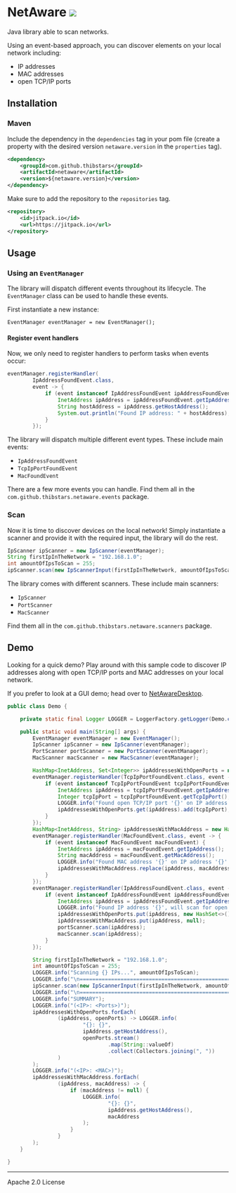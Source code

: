 # NetAware [![](https://jitpack.io/v/Thibstars/netaware.svg)](https://jitpack.io/#Thibstars/netaware)
Java library able to scan networks.

Using an event-based approach, you can discover elements on your local network including:
- IP addresses
- MAC addresses
- open TCP/IP ports

## Installation
### Maven

Include the dependency in the `dependencies` tag in your pom file (create a property with the desired version `netaware.version` in the `properties` tag).

````xml
<dependency>
    <groupId>com.github.thibstars</groupId>
    <artifactId>netaware</artifactId>
    <version>${netaware.version}</version>
</dependency>
````

Make sure to add the repository to the `repositories` tag.
````xml
<repository>
    <id>jitpack.io</id>
    <url>https://jitpack.io</url>
</repository>
````

## Usage
### Using an `EventManager`
The library will dispatch different events throughout its lifecycle.
The `EventManager` class can be used to handle these events.

First instantiate a new instance:

`EventManager eventManager = new EventManager();`

#### Register event handlers
Now, we only need to register handlers to perform tasks when events occur:

````java
eventManager.registerHandler(
        IpAddressFoundEvent.class,
        event -> {
            if (event instanceof IpAddressFoundEvent ipAddressFoundEvent) {
                InetAddress ipAddress = ipAddressFoundEvent.getIpAddress();
                String hostAddress = ipAddress.getHostAddress();
                System.out.println("Found IP address: " + hostAddress);
            }
        });
````

The library will dispatch multiple different event types.
These include main events:
- `IpAddressFoundEvent`
- `TcpIpPortFoundEvent`
- `MacFoundEvent`

There are a few more events you can handle.
Find them all in the `com.github.thibstars.netaware.events` package.

### Scan
Now it is time to discover devices on the local network!
Simply instantiate a scanner and provide it with the required input, the library will do the rest.

````java
IpScanner ipScanner = new IpScanner(eventManager);
String firstIpInTheNetwork = "192.168.1.0";
int amountOfIpsToScan = 255;
ipScanner.scan(new IpScannerInput(firstIpInTheNetwork, amountOfIpsToScan));
````

The library comes with different scanners.
These include main scanners:
- `IpScanner`
- `PortScanner`
- `MacScanner`

Find them all in the `com.github.thibstars.netaware.scanners` package.

## Demo
Looking for a quick demo? Play around with this sample code to discover IP addresses along with open TCP/IP ports and MAC addresses on your local network.

If you prefer to look at a GUI demo; head over to [NetAwareDesktop](https://github.com/Thibstars/NetAwareDesktop).

````java
public class Demo {

    private static final Logger LOGGER = LoggerFactory.getLogger(Demo.class);

    public static void main(String[] args) {
        EventManager eventManager = new EventManager();
        IpScanner ipScanner = new IpScanner(eventManager);
        PortScanner portScanner = new PortScanner(eventManager);
        MacScanner macScanner = new MacScanner(eventManager);

        HashMap<InetAddress, Set<Integer>> ipAddressesWithOpenPorts = new HashMap<>();
        eventManager.registerHandler(TcpIpPortFoundEvent.class, event -> {
            if (event instanceof TcpIpPortFoundEvent tcpIpPortFoundEvent) {
                InetAddress ipAddress = tcpIpPortFoundEvent.getIpAddress();
                Integer tcpIpPort = tcpIpPortFoundEvent.getTcpIpPort();
                LOGGER.info("Found open TCP/IP port '{}' on IP address '{}'.", tcpIpPort, ipAddress.getHostAddress());
                ipAddressesWithOpenPorts.get(ipAddress).add(tcpIpPort);
            }
        });
        HashMap<InetAddress, String> ipAddressesWithMacAddress = new HashMap<>();
        eventManager.registerHandler(MacFoundEvent.class, event -> {
            if (event instanceof MacFoundEvent macFoundEvent) {
                InetAddress ipAddress = macFoundEvent.getIpAddress();
                String macAddress = macFoundEvent.getMacAddress();
                LOGGER.info("Found MAC address '{}' on IP address '{}'.", macAddress, ipAddress.getHostAddress());
                ipAddressesWithMacAddress.replace(ipAddress, macAddress);
            }
        });
        eventManager.registerHandler(IpAddressFoundEvent.class, event -> {
            if (event instanceof IpAddressFoundEvent ipAddressFoundEvent) {
                InetAddress ipAddress = ipAddressFoundEvent.getIpAddress();
                LOGGER.info("Found IP address '{}', will scan for open TCP/IP ports.", ipAddress.getHostAddress());
                ipAddressesWithOpenPorts.put(ipAddress, new HashSet<>());
                ipAddressesWithMacAddress.put(ipAddress, null);
                portScanner.scan(ipAddress);
                macScanner.scan(ipAddress);
            }
        });

        String firstIpInTheNetwork = "192.168.1.0";
        int amountOfIpsToScan = 255;
        LOGGER.info("Scanning {} IPs...", amountOfIpsToScan);
        LOGGER.info("\n=============================================================\n");
        ipScanner.scan(new IpScannerInput(firstIpInTheNetwork, amountOfIpsToScan));
        LOGGER.info("\n=============================================================\n");
        LOGGER.info("SUMMARY");
        LOGGER.info("(<IP>: <Ports>)");
        ipAddressesWithOpenPorts.forEach(
                (ipAddress, openPorts) -> LOGGER.info(
                        "{}: {}",
                        ipAddress.getHostAddress(),
                        openPorts.stream()
                                .map(String::valueOf)
                                .collect(Collectors.joining(", "))
                )
        );
        LOGGER.info("(<IP>: <MAC>)");
        ipAddressesWithMacAddress.forEach(
                (ipAddress, macAddress) -> {
                    if (macAddress != null) {
                        LOGGER.info(
                                "{}: {}",
                                ipAddress.getHostAddress(),
                                macAddress
                        );
                    }
                }
        );
    }

}
````

---
Apache 2.0 License